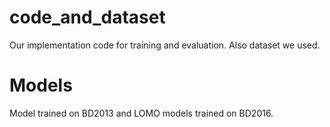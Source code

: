 # code_and_dataset
Our implementation code for training and evaluation.
Also dataset we used.

# Models
Model trained on BD2013 and LOMO models trained on BD2016.
